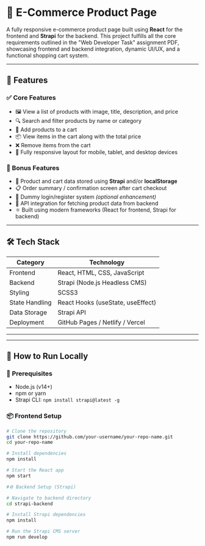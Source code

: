 # 🛒 E-Commerce Product Page

A fully responsive e-commerce product page built using **React** for the frontend and **Strapi** for the backend. This project fulfills all the core requirements outlined in the "Web Developer Task" assignment PDF, showcasing frontend and backend integration, dynamic UI/UX, and a functional shopping cart system.

---

## 📌 Features

### ✅ Core Features
- 🖼️ View a list of products with image, title, description, and price
- 🔍 Search and filter products by name or category
- 🛒 Add products to a cart
- 📦 View items in the cart along with the total price
- ❌ Remove items from the cart
- 📱 Fully responsive layout for mobile, tablet, and desktop devices

### 🌟 Bonus Features
- 💾 Product and cart data stored using **Strapi** and/or **localStorage**
- 📋 Order summary / confirmation screen after cart checkout
- 🔐 Dummy login/register system *(optional enhancement)*
- 🔗 API integration for fetching product data from backend
- ⚛️ Built using modern frameworks (React for frontend, Strapi for backend)

---

## 🛠️ Tech Stack

| Category       | Technology                       |
|----------------|----------------------------------|
| Frontend       | React, HTML, CSS, JavaScript     |
| Backend        | Strapi (Node.js Headless CMS)    |
| Styling        | SCSS3                            |
| State Handling | React Hooks (useState, useEffect)|
| Data Storage   | Strapi API                       |
| Deployment     | GitHub Pages / Netlify / Vercel  |

---

---

## 🧪 How to Run Locally

### 🔧 Prerequisites
- Node.js (v14+)
- npm or yarn
- Strapi CLI: `npm install strapi@latest -g`

### 📦 Frontend Setup

```bash
# Clone the repository
git clone https://github.com/your-username/your-repo-name.git
cd your-repo-name

# Install dependencies
npm install

# Start the React app
npm start

#⚙️ Backend Setup (Strapi)

# Navigate to backend directory
cd strapi-backend

# Install Strapi dependencies
npm install

# Run the Strapi CMS server
npm run develop
